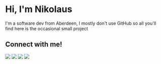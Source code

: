 # Hi, I'm Nikolaus

I'm a software dev from Aberdeen, I mostly don't use GitHub so all you'll find here is the occasional small project

## Connect with me!  
 
[<img src="https://img.shields.io/badge/linkedin-%230077B5.svg?&style=for-the-badge&logo=linkedin&logoColor=white" />](https://www.linkedin.com/in/nikolaus-zolnhofer/) [<img src = "https://img.shields.io/badge/twitter-%2320A1F1.svg?&style=for-the-badge&logo=twitter&logoColor=white">](https://twitter.com/nikmaxott/)
[<img src="https://img.shields.io/badge/instagram-%23292929.svg?&style=for-the-badge&logo=instagram&logoColor=white" />](https://www.instagram.com/@nikmaxott)   [<img src="https://img.shields.io/badge/BLOG-%23292929.svg?&style=for-the-badge&logo=BLOG&logoColor=white" />](https://www.nikmaxott.org) 

